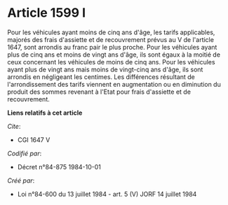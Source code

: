 # Article 1599 I

Pour les véhicules ayant moins de cinq ans d'âge, les tarifs applicables, majorés des frais d'assiette et de recouvrement
prévus au V de l'article 1647, sont arrondis au franc pair le plus proche. Pour les véhicules ayant plus de cinq ans et moins
de vingt ans d'âge, ils sont égaux à la moitié de ceux concernant les véhicules de moins de cinq ans. Pour les véhicules
ayant plus de vingt ans mais moins de vingt-cinq ans d'âge, ils sont arrondis en négligeant les centimes. Les différences
résultant de l'arrondissement des tarifs viennent en augmentation ou en diminution du produit des sommes revenant à l'Etat
pour frais d'assiette et de recouvrement.

**Liens relatifs à cet article**

_Cite_:

  - CGI 1647 V

_Codifié par_:

  - Décret n°84-875 1984-10-01

_Créé par_:

  - Loi n°84-600 du 13 juillet 1984 - art. 5 (V) JORF 14 juillet 1984
